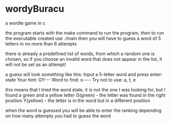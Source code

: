 # wordyBuracu
a wordle game in c

the program starts with the make command to run the program, then to run the executable created use ./main
then you will have to guess a word of 5 letters in no more than 6 attempts

there is already a predefined list of words, from which a random one is chosen, so if you choose an invalid word that does not appear in the list, it will not be set as an attempt!

a guess will look something like this:
Input a 5-letter word and press enter: state
Your hint: GY---
Word to find: s----
Try not to use: a, t, e

this means that I tried the word state, it is not the one I was looking for, but I found a green and a yellow letter
G(green) - the letter was found in the right position
Y(yellow) - the letter is in the word but in a different position

when the word is guessed you will be able to enter the ranking depending on how many attempts you had to guess the word

